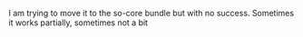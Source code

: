 I am trying to move it to the so-core bundle but with no success.
Sometimes it works partially, sometimes not a bit
